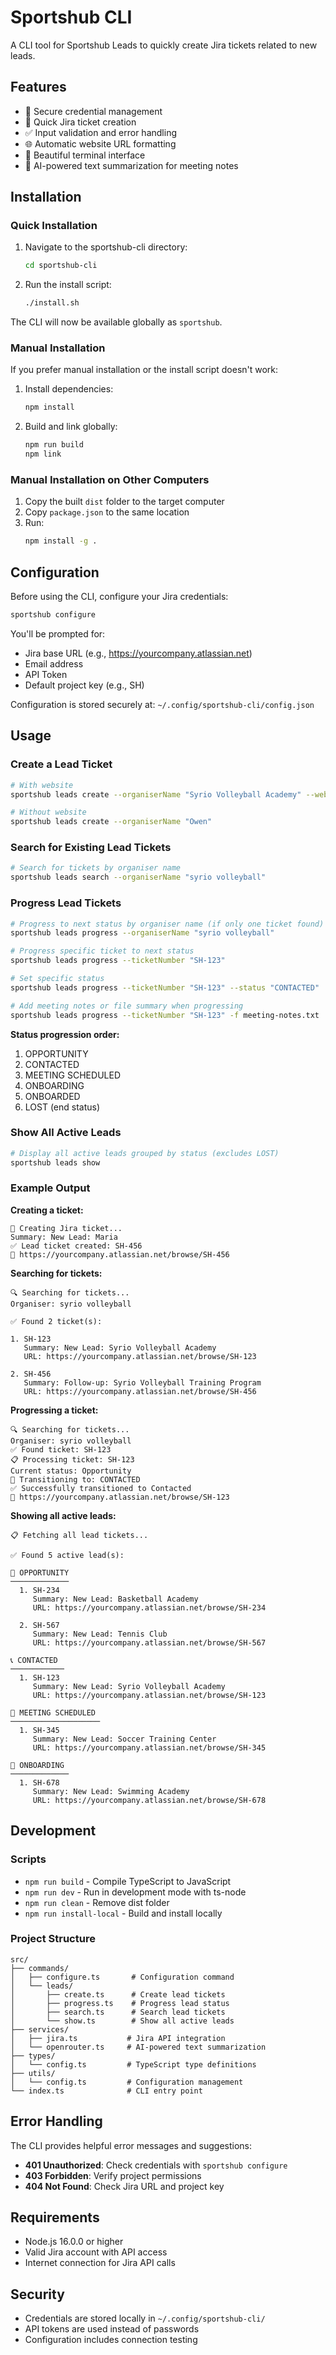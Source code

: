 # Sportshub CLI

A CLI tool for Sportshub Leads to quickly create Jira tickets related to new leads.

## Features

- 🔐 Secure credential management
- 🎫 Quick Jira ticket creation
- ✅ Input validation and error handling
- 🌐 Automatic website URL formatting
- 📱 Beautiful terminal interface
- 🤖 AI-powered text summarization for meeting notes

## Installation

### Quick Installation

1. Navigate to the sportshub-cli directory:
   ```bash
   cd sportshub-cli
   ```
2. Run the install script:
   ```bash
   ./install.sh
   ```

The CLI will now be available globally as `sportshub`.

### Manual Installation

If you prefer manual installation or the install script doesn't work:

1. Install dependencies:
   ```bash
   npm install
   ```
2. Build and link globally:
   ```bash
   npm run build
   npm link
   ```

### Manual Installation on Other Computers

1. Copy the built `dist` folder to the target computer
2. Copy `package.json` to the same location
3. Run:
   ```bash
   npm install -g .
   ```

## Configuration

Before using the CLI, configure your Jira credentials:

```bash
sportshub configure
```

You'll be prompted for:

- Jira base URL (e.g., https://yourcompany.atlassian.net)
- Email address
- API Token
- Default project key (e.g., SH)

Configuration is stored securely at: `~/.config/sportshub-cli/config.json`

## Usage

### Create a Lead Ticket

```bash
# With website
sportshub leads create --organiserName "Syrio Volleyball Academy" --website "syrio.com"

# Without website
sportshub leads create --organiserName "Owen"
```

### Search for Existing Lead Tickets

```bash
# Search for tickets by organiser name
sportshub leads search --organiserName "syrio volleyball"
```

### Progress Lead Tickets

```bash
# Progress to next status by organiser name (if only one ticket found)
sportshub leads progress --organiserName "syrio volleyball"

# Progress specific ticket to next status
sportshub leads progress --ticketNumber "SH-123"

# Set specific status
sportshub leads progress --ticketNumber "SH-123" --status "CONTACTED"

# Add meeting notes or file summary when progressing
sportshub leads progress --ticketNumber "SH-123" -f meeting-notes.txt
```

**Status progression order:**

1. OPPORTUNITY
2. CONTACTED
3. MEETING SCHEDULED
4. ONBOARDING
5. ONBOARDED
6. LOST (end status)

### Show All Active Leads

```bash
# Display all active leads grouped by status (excludes LOST)
sportshub leads show
```

### Example Output

**Creating a ticket:**

```
🎫 Creating Jira ticket...
Summary: New Lead: Maria
✅ Lead ticket created: SH-456
🔗 https://yourcompany.atlassian.net/browse/SH-456
```

**Searching for tickets:**

```
🔍 Searching for tickets...
Organiser: syrio volleyball

✅ Found 2 ticket(s):

1. SH-123
   Summary: New Lead: Syrio Volleyball Academy
   URL: https://yourcompany.atlassian.net/browse/SH-123

2. SH-456
   Summary: Follow-up: Syrio Volleyball Training Program
   URL: https://yourcompany.atlassian.net/browse/SH-456
```

**Progressing a ticket:**

```
🔍 Searching for tickets...
Organiser: syrio volleyball
✅ Found ticket: SH-123
📋 Processing ticket: SH-123
Current status: Opportunity
🔄 Transitioning to: CONTACTED
✅ Successfully transitioned to Contacted
🔗 https://yourcompany.atlassian.net/browse/SH-123
```

**Showing all active leads:**

```
📋 Fetching all lead tickets...

✅ Found 5 active lead(s):

🌱 OPPORTUNITY
─────────────
  1. SH-234
     Summary: New Lead: Basketball Academy
     URL: https://yourcompany.atlassian.net/browse/SH-234

  2. SH-567
     Summary: New Lead: Tennis Club
     URL: https://yourcompany.atlassian.net/browse/SH-567

📞 CONTACTED
────────────
  1. SH-123
     Summary: New Lead: Syrio Volleyball Academy
     URL: https://yourcompany.atlassian.net/browse/SH-123

📅 MEETING SCHEDULED
────────────────────
  1. SH-345
     Summary: New Lead: Soccer Training Center
     URL: https://yourcompany.atlassian.net/browse/SH-345

🚀 ONBOARDING
─────────────
  1. SH-678
     Summary: New Lead: Swimming Academy
     URL: https://yourcompany.atlassian.net/browse/SH-678
```

## Development

### Scripts

- `npm run build` - Compile TypeScript to JavaScript
- `npm run dev` - Run in development mode with ts-node
- `npm run clean` - Remove dist folder
- `npm run install-local` - Build and install locally

### Project Structure

```
src/
├── commands/
│   ├── configure.ts       # Configuration command
│   └── leads/
│       ├── create.ts      # Create lead tickets
│       ├── progress.ts    # Progress lead status
│       ├── search.ts      # Search lead tickets
│       └── show.ts        # Show all active leads
├── services/
│   ├── jira.ts           # Jira API integration
│   └── openrouter.ts     # AI-powered text summarization
├── types/
│   └── config.ts         # TypeScript type definitions
├── utils/
│   └── config.ts         # Configuration management
└── index.ts              # CLI entry point
```

## Error Handling

The CLI provides helpful error messages and suggestions:

- **401 Unauthorized**: Check credentials with `sportshub configure`
- **403 Forbidden**: Verify project permissions
- **404 Not Found**: Check Jira URL and project key

## Requirements

- Node.js 16.0.0 or higher
- Valid Jira account with API access
- Internet connection for Jira API calls

## Security

- Credentials are stored locally in `~/.config/sportshub-cli/`
- API tokens are used instead of passwords
- Configuration includes connection testing
